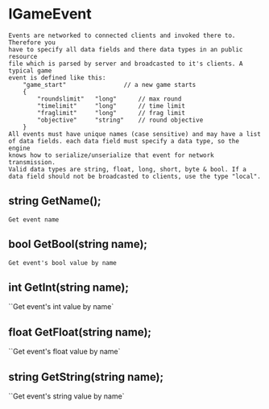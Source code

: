 # IGameEvent
    Events are networked to connected clients and invoked there to. Therefore you
    have to specify all data fields and there data types in an public resource
    file which is parsed by server and broadcasted to it's clients. A typical game 
    event is defined like this:
    	"game_start"				// a new game starts
    	{
    		"roundslimit"	"long"		// max round
    		"timelimit"		"long"		// time limit
    		"fraglimit"		"long"		// frag limit
    		"objective"		"string"	// round objective
    	}
    All events must have unique names (case sensitive) and may have a list
    of data fields. each data field must specify a data type, so the engine
    knows how to serialize/unserialize that event for network transmission.
    Valid data types are string, float, long, short, byte & bool. If a 
    data field should not be broadcasted to clients, use the type "local".

## string GetName();
`Get event name`
## bool GetBool(string name);
`Get event's bool value by name`
## int GetInt(string name);
``Get event's int value by name`
## float GetFloat(string name);
``Get event's float value by name`
## string GetString(string name);
``Get event's string value by name`
